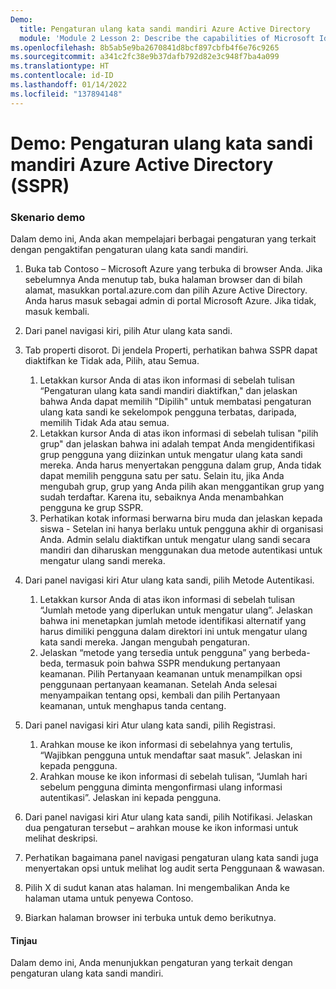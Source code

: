 ```yaml
---
Demo:
  title: Pengaturan ulang kata sandi mandiri Azure Active Directory
  module: 'Module 2 Lesson 2: Describe the capabilities of Microsoft Identity and access management solutions: Describe the different authentication methods of Azure AD'
ms.openlocfilehash: 8b5ab5e9ba2670841d8bcf897cbfb4f6e76c9265
ms.sourcegitcommit: a341c2fc38e9b37dafb792d82e3c948f7ba4a099
ms.translationtype: HT
ms.contentlocale: id-ID
ms.lasthandoff: 01/14/2022
ms.locfileid: "137894148"
---
```

# <a name="demo-azure-active-directory-self-service-password-reset-sspr"></a>Demo: Pengaturan ulang kata sandi mandiri Azure Active Directory (SSPR)

### <a name="demo-scenario"></a>Skenario demo

Dalam demo ini, Anda akan mempelajari berbagai pengaturan yang terkait dengan pengaktifan pengaturan ulang kata sandi mandiri.

1. Buka tab Contoso – Microsoft Azure yang terbuka di browser Anda. Jika sebelumnya Anda menutup tab, buka halaman browser dan di bilah alamat, masukkan portal.azure.com dan pilih Azure Active Directory. Anda harus masuk sebagai admin di portal Microsoft Azure. Jika tidak, masuk kembali.

1. Dari panel navigasi kiri, pilih Atur ulang kata sandi.

1. Tab properti disorot.  Di jendela Properti, perhatikan bahwa SSPR dapat diaktifkan ke Tidak ada, Pilih, atau Semua.
    1. Letakkan kursor Anda di atas ikon informasi di sebelah tulisan “Pengaturan ulang kata sandi mandiri diaktifkan," dan jelaskan bahwa Anda dapat memilih "Dipilih" untuk membatasi pengaturan ulang kata sandi ke sekelompok pengguna terbatas, daripada, memilih Tidak Ada atau semua.
    1. Letakkan kursor Anda di atas ikon informasi di sebelah tulisan "pilih grup" dan jelaskan bahwa ini adalah tempat Anda mengidentifikasi grup pengguna yang diizinkan untuk mengatur ulang kata sandi mereka.   Anda harus menyertakan pengguna dalam grup, Anda tidak dapat memilih pengguna satu per satu.  Selain itu, jika Anda mengubah grup, grup yang Anda pilih akan menggantikan grup yang sudah terdaftar.  Karena itu, sebaiknya Anda menambahkan pengguna ke grup SSPR.
    1. Perhatikan kotak informasi berwarna biru muda dan jelaskan kepada siswa - Setelan ini hanya berlaku untuk pengguna akhir di organisasi Anda. Admin selalu diaktifkan untuk mengatur ulang sandi secara mandiri dan diharuskan menggunakan dua metode autentikasi untuk mengatur ulang sandi mereka.

1. Dari panel navigasi kiri Atur ulang kata sandi, pilih Metode Autentikasi.
    1. Letakkan kursor Anda di atas ikon informasi di sebelah tulisan “Jumlah metode yang diperlukan untuk mengatur ulang”.  Jelaskan bahwa ini menetapkan jumlah metode identifikasi alternatif yang harus dimiliki pengguna dalam direktori ini untuk mengatur ulang kata sandi mereka.   Jangan mengubah pengaturan.
    1. Jelaskan “metode yang tersedia untuk pengguna” yang berbeda-beda, termasuk poin bahwa SSPR mendukung pertanyaan keamanan. Pilih Pertanyaan keamanan untuk menampilkan opsi penggunaan pertanyaan keamanan. Setelah Anda selesai menyampaikan tentang opsi, kembali dan pilih Pertanyaan keamanan, untuk menghapus tanda centang.

1. Dari panel navigasi kiri Atur ulang kata sandi, pilih Registrasi.
    1. Arahkan mouse ke ikon informasi di sebelahnya yang tertulis, “Wajibkan pengguna untuk mendaftar saat masuk”.   Jelaskan ini kepada pengguna.  
    1. Arahkan mouse ke ikon informasi di sebelah tulisan, “Jumlah hari sebelum pengguna diminta mengonfirmasi ulang informasi autentikasi”.   Jelaskan ini kepada pengguna.  

1. Dari panel navigasi kiri Atur ulang kata sandi, pilih Notifikasi.  Jelaskan dua pengaturan tersebut – arahkan mouse ke ikon informasi untuk melihat deskripsi.

1. Perhatikan bagaimana panel navigasi pengaturan ulang kata sandi juga menyertakan opsi untuk melihat log audit serta Penggunaan & wawasan.

1. Pilih X di sudut kanan atas halaman. Ini mengembalikan Anda ke halaman utama untuk penyewa Contoso.

1. Biarkan halaman browser ini terbuka untuk demo berikutnya.

#### <a name="review"></a>Tinjau

Dalam demo ini, Anda menunjukkan pengaturan yang terkait dengan pengaturan ulang kata sandi mandiri. 

